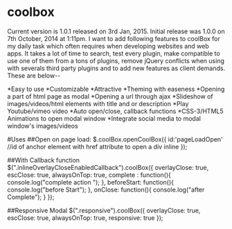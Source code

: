 coolbox
=======

Current version is 1.0.1 released on 3rd Jan, 2015. Initial release was 1.0.0 on 7th October, 2014 at 1:11pm. I want to add following features to coolBox for my daily task which often requires when developing websites and web apps. It takes a lot of time to search, test every plugin, make compatible to use one of them from a tons of plugins, remove jQuery conflicts when using with severals third party plugins and to add new features as client demands. These are below--

*Easy to use
*Customizable
*Attractive
*Theming with easeness
*Opening a part of html page as modal
*Opening a url through ajax
*Slideshow of images/videos/html elements with title and or description
*Play Youtube/vimeo video
*Auto open/close, callback functions
*CSS-3/HTML5 Animations to open modal window
*Integrate social media to modal window's images/videos
 
 #Uses
 ##Open on page load:
$.coolBox.openCoolBox({
     id:'pageLoadOpen' //id of anchor element with href attribute to open a div inline
});

 ##With Callback function
$(".inlineOverlayCloseEnabledCallback").coolBox({
   overlayClose: true,
   escClose: true,
   alwaysOnTop: true,
   complete : function(){
      console.log("complete action ");
   },
   beforeStart: function(){
     console.log("before Start");
  },
   onClose: function(){
     console.log("after Complete");
   }
});
 
 ##Responsive Modal
 $(".responsive").coolBox({
     overlayClose: true,
     escClose: true,
     alwaysOnTop: true,
     responsive: true
 });
